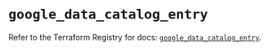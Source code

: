 # `google_data_catalog_entry`

Refer to the Terraform Registry for docs: [`google_data_catalog_entry`](https://registry.terraform.io/providers/hashicorp/google/6.41.0/docs/resources/data_catalog_entry).
